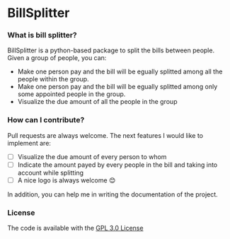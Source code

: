 # BillSplitter

### What is bill splitter?
BillSplitter is a python-based package to split the bills between people. Given a group of people, you can: <p>
* Make one person pay and the bill will be egually splitted among all the people within the group.
* Make one person pay and the bill will be egually splitted among only some appointed people in the group.
* Visualize the due amount of all the people in the group

### How can I contribute?
Pull requests are always welcome. The next features I would like to implement are:
- [ ] Visualize the due amount of every person to whom
- [ ] Indicate the amount payed by every people in the bill and taking into account while splitting
- [ ] A nice logo is always welcome 😊

In addition, you can help me in writing the documentation of the project.

### License
The code is available with the [GPL 3.0 License](https://github.com/udicaprio/BillSplitter/blob/main/License)
